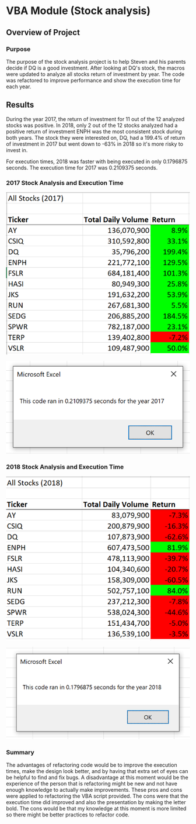 # VBA Module (Stock analysis)

## Overview of Project

### Purpose
The purpose of the stock analysis project is to help Steven and his parents decide if DQ is a good investment. After looking at DQ's stock, the macros were updated to analyze all stocks return of investment by year. The code was refactored to improve performance and show the execution time for each year. 

## Results

During the year 2017, the return of investment for 11 out of the 12 analyzed stocks was positive. In 2018, only 2 out of the 12 stocks analyzed had a positive return of investment ENPH was the most consistent stock during both years. The stock they were interested on, DQ, had a 199.4% of return of investment in 2017 but went down to -63% in 2018 so it's more risky to invest in. 

For execution times, 2018 was faster with being executed in only 0.1796875 seconds. The execution time for 2017 was 0.2109375 seconds. 

### 2017 Stock Analysis and Execution Time
![2017 All Stock Analysis](2017_All_Stocks_Analysis2.png)

![2017 Execution Time](2017_Execution_Time.png)

### 2018 Stock Analysis and Execution Time
![2018 All Stocks Analysis](2018_All_Stock_Analysis.png)

![2018 Execution Time](2018_Execution_Time.png)

### Summary

The advantages of refactoring code would be to improve the execution times, make the design look better, and by having that extra set of eyes can be helpful to find and fix bugs. A disadvantage at this moment would be the experience of the person that is refactoring might be new and not have enough knowledge to actually make improvements. These pros and cons were applied to refactoring the VBA script provided. The cons were that the execution time did improved and also the presentation by making the letter bold. The cons would be that my knowledge at this moment is more limited so there might be better practices to refactor code. 





